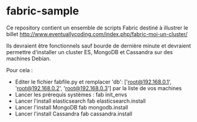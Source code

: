 fabric-sample
=============

Ce repository contient un ensemble de scripts Fabric destiné à illustrer le billet http://www.eventuallycoding.com/index.php/fabric-moi-un-cluster/

Ils devraient être fonctionnels sauf bourde de dernière minute et devraient permettre d'installer un cluster ES, MongoDB et Cassandra sur des machines Debian.

Pour cela :

* Editer le fichier fabfile.py et remplacer 'db': ['root@192.168.0.1', 'root@192.168.0.2', 'root@192.168.0.3'] par la liste de vos machines
* Lancer les prérequis systèmes : 
    fab init_envs
* Lancer l'install elasticsearch
    fab elasticsearch.install
* Lancer l'install MongoDB
    fab mongodb.install
* Lancer l'install Cassandra
    fab cassandra.install



